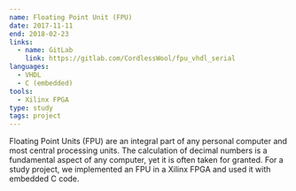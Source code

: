 ```yaml
---
name: Floating Point Unit (FPU)
date: 2017-11-11
end: 2018-02-23
links:
  - name: GitLab
    link: https://gitlab.com/CordlessWool/fpu_vhdl_serial
languages:
  - VHDL
  - C (embedded)
tools:
  - Xilinx FPGA
type: study
tags: project
---
```


Floating Point Units (FPU) are an integral part of any personal computer and most central processing units. The calculation of decimal numbers is a fundamental aspect of any computer, yet it is often taken for granted. For a study project, we implemented an FPU in a Xilinx FPGA and used it with embedded C code.
